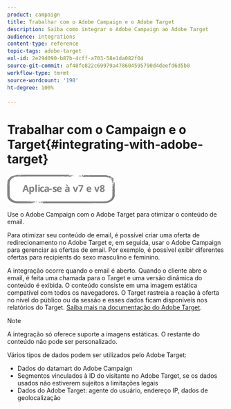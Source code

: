 ```yaml
---
product: campaign
title: Trabalhar com o Adobe Campaign e o Adobe Target
description: Saiba como integrar o Adobe Campaign ao Adobe Target
audience: integrations
content-type: reference
topic-tags: adobe-target
exl-id: 2e29d090-b87b-4cff-a703-58e1da082f04
source-git-commit: af40fe822c69979a478604595790d4deefd6d5b0
workflow-type: tm+mt
source-wordcount: '198'
ht-degree: 100%

---
```


# Trabalhar com o Campaign e o Target{#integrating-with-adobe-target}

![](../../assets/common.svg)

Use o Adobe Campaign com o Adobe Target para otimizar o conteúdo de email.

Para otimizar seu conteúdo de email, é possível criar uma oferta de redirecionamento no Adobe Target e, em seguida, usar o Adobe Campaign para gerenciar as ofertas de email. Por exemplo, é possível exibir diferentes ofertas para recipients do sexo masculino e feminino.

A integração ocorre quando o email é aberto. Quando o cliente abre o email, é feita uma chamada para o Target e uma versão dinâmica do conteúdo é exibida. O conteúdo consiste em uma imagem estática compatível com todos os navegadores. O Target rastreia a reação à oferta no nível do público ou da sessão e esses dados ficam disponíveis nos relatórios do Target. [Saiba mais na documentação do Adobe Target](https://experienceleague.adobe.com/docs/target/using/integrate/campaign-and-target.html?lang=pt-BR).


>[!NOTE]
>
>A integração só oferece suporte a imagens estáticas. O restante do conteúdo não pode ser personalizado.

Vários tipos de dados podem ser utilizados pelo Adobe Target:

* Dados do datamart do Adobe Campaign
* Segmentos vinculados à ID do visitante no Adobe Target, se os dados usados não estiverem sujeitos a limitações legais
* Dados do Adobe Target: agente do usuário, endereço IP, dados de geolocalização
